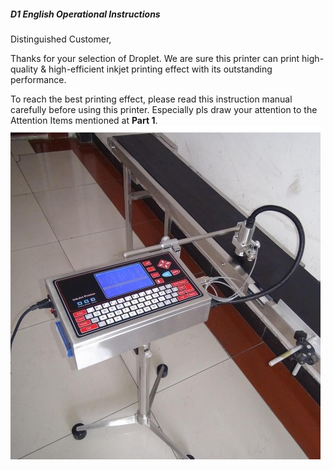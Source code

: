 ##### D1 English Operational Instructions

Distinguished Customer,

Thanks for your selection of Droplet. We are sure this printer can print high-quality & high-efficient inkjet printing effect with its outstanding performance.

To reach the best printing effect, please read this instruction manual carefully before using this printer. Especially pls draw your attention to the Attention Items mentioned at **Part 1**.
![](/assets/Image_001.jpg)





